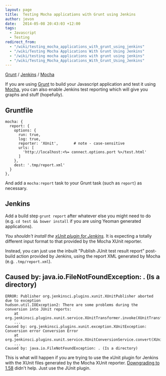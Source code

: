 ```yaml
---
layout: page
title:  Testing Mocha applications with Grunt using Jenkins
author: jevon
date:   2014-05-08 20:43:03 +12:00
tags:
  - Javascript
  - Testing
redirect_from:
  - "/wiki/testing_mocha_applications_with_grunt_using_jenkins"
  - "/wiki/Testing Mocha Applications With Grunt Using Jenkins"
  - "/wiki/testing mocha applications with grunt using jenkins"
  - "/wiki/Testing_Mocha_Applications_With_Grunt_Using_Jenkins"
---
```


[Grunt](Grunt.md) / [Jenkins](Jenkins.md) / [Mocha](Mocha.md)

If you are using [Grunt](Grunt.md) to build your Javascript application and test it using [Mocha](Mocha.md), you can also enable Jenkins test reporting which will give you graphs and stuff (hopefully).

## Gruntfile

```
mocha: {
  report: {
    options: {
      run: true,
      log: true,
      reporter: 'XUnit',       # note - case-sensitive
      urls: [
        'http://localhost:<%= connect.options.port %>/test.html'
      ]
    },
    dest: '.tmp/report.xml'
  }
},
```

And add a `mocha:report` task to your Grunt task (such as `report`) as necessary.

## Jenkins

Add a build step `grunt report` after whatever else you might need to do (e.g. `cd test && bower install` if you are using Yeoman generated applications).

*You shouldn't install the <a href="https://wiki.jenkins-ci.org/display/JENKINS/xUnit+Plugin">xUnit plugin for Jenkins</a>.* It is expecting a totally different input format to that provided by the Mocha XUnit reporter.

Instead, you can just use the inbuilt "Publish JUnit test result report" post-build action provided by Jenkins, using the report XML generated by Mocha (e.g. `.tmp/report.xml`).

## Caused by: java.io.FileNotFoundException: . (Is a directory)

```
ERROR: Publisher org.jenkinsci.plugins.xunit.XUnitPublisher aborted due to exception
hudson.util.IOException2: There are some problems during the conversion into JUnit reports: 
	at org.jenkinsci.plugins.xunit.service.XUnitTransformer.invoke(XUnitTransformer.java:153)
	...
Caused by: org.jenkinsci.plugins.xunit.exception.XUnitException: Conversion error Conversion Error
	at org.jenkinsci.plugins.xunit.service.XUnitConversionService.convert(XUnitConversionService.java:64)
	...
Caused by: java.io.FileNotFoundException: . (Is a directory)
```

This is what will happen if you are trying to use the xUnit plugin for Jenkins with the XUnit files generated by the Mocha XUnit reporter. <a href="https://groups.google.com/forum/#!topic/nodejs/E3UgP58K3YU">Downgrading to 1.58</a> didn't help. Just use the JUnit plugin.
